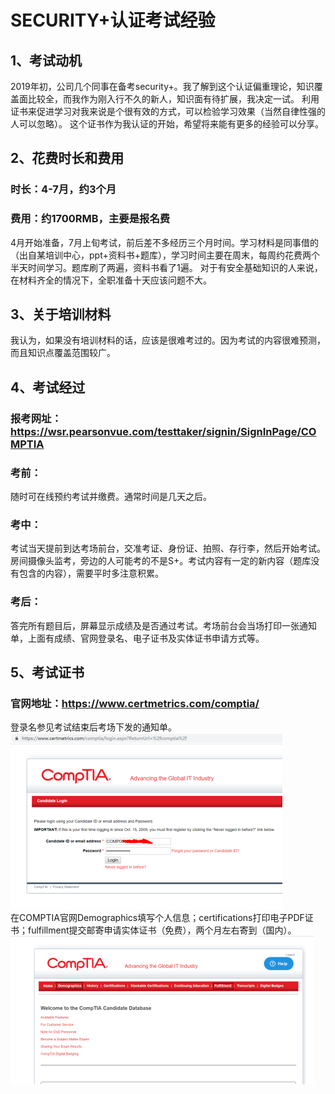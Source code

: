 # SECURITY+认证考试经验
## 1、考试动机
2019年初，公司几个同事在备考security+。我了解到这个认证偏重理论，知识覆盖面比较全，而我作为刚入行不久的新人，知识面有待扩展，我决定一试。
利用证书来促进学习对我来说是个很有效的方式，可以检验学习效果（当然自律性强的人可以忽略）。
这个证书作为我认证的开始，希望将来能有更多的经验可以分享。

## 2、花费时长和费用
### 时长：4-7月，约3个月
### 费用：约1700RMB，主要是报名费
4月开始准备，7月上旬考试，前后差不多经历三个月时间。学习材料是同事借的（出自某培训中心，ppt+资料书+题库），学习时间主要在周末，每周约花费两个半天时间学习。题库刷了两遍，资料书看了1遍。
对于有安全基础知识的人来说，在材料齐全的情况下，全职准备十天应该问题不大。


## 3、关于培训材料
我认为，如果没有培训材料的话，应该是很难考过的。因为考试的内容很难预测，而且知识点覆盖范围较广。

## 4、考试经过
### 报考网址：https://wsr.pearsonvue.com/testtaker/signin/SignInPage/COMPTIA 
### 考前：
随时可在线预约考试并缴费。通常时间是几天之后。
### 考中：
考试当天提前到达考场前台，交准考证、身份证、拍照、存行李，然后开始考试。房间摄像头监考，旁边的人可能考的不是S+。考试内容有一定的新内容（题库没有包含的内容），需要平时多注意积累。
### 考后：
答完所有题目后，屏幕显示成绩及是否通过考试。考场前台会当场打印一张通知单，上面有成绩、官网登录名、电子证书及实体证书申请方式等。

## 5、考试证书
### 官网地址：https://www.certmetrics.com/comptia/ 
登录名参见考试结束后考场下发的通知单。<br>
![image](https://github.com/tiaowang1132/experience/blob/master/exper-image/f.1.png)
<br>
在COMPTIA官网Demographics填写个人信息；certifications打印电子PDF证书；fulfillment提交邮寄申请实体证书（免费），两个月左右寄到（国内）。<br>
![image](https://github.com/tiaowang1132/experience/blob/master/exper-image/f.2.png)<br>